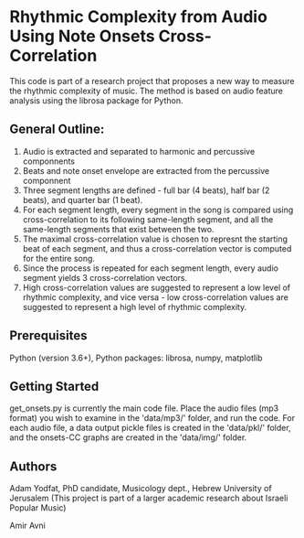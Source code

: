 # Rhythmic Complexity from Audio Using Note Onsets Cross-Correlation
This code is part of a research project that proposes a new way to measure the rhythmic complexity of music. 
The method is based on audio feature analysis using the librosa package for Python.

## General Outline:
1. Audio is extracted and separated to harmonic and percussive componnents
2. Beats and note onset envelope are extracted from the percussive componnent
3. Three segment lengths are defined - full bar (4 beats), half bar (2 beats), and quarter bar (1 beat).
4. For each segment length, every segment in the song is compared using cross-correlation to its following same-length segment, and all the same-length segments that exist between the two. 
5. The maximal cross-correlation value is chosen to represnt the starting beat of each segment, and thus a cross-correlation vector is computed for the entire song.
6. Since the process is repeated for each segment length, every audio segment yields 3 cross-correlation vectors. 
7. High cross-correlation values are suggested to represent a low level of rhythmic complexity, and vice versa - low cross-correlation values are suggested to represent a high level of rhythmic complexity.

## Prerequisites
Python (version 3.6+),
Python packages: librosa, numpy, matplotlib

## Getting Started
get_onsets.py is currently the main code file. Place the audio files (mp3 format) you wish to examine in the 'data/mp3/' folder, and run the code. For each audio file, a data output pickle files is created in the 'data/pkl/' folder, and the onsets-CC graphs are created in the 'data/img/' folder.

## Authors
Adam Yodfat, PhD candidate, Musicology dept., Hebrew University of Jerusalem (This project is part of a larger academic research about Israeli Popular Music)

Amir Avni